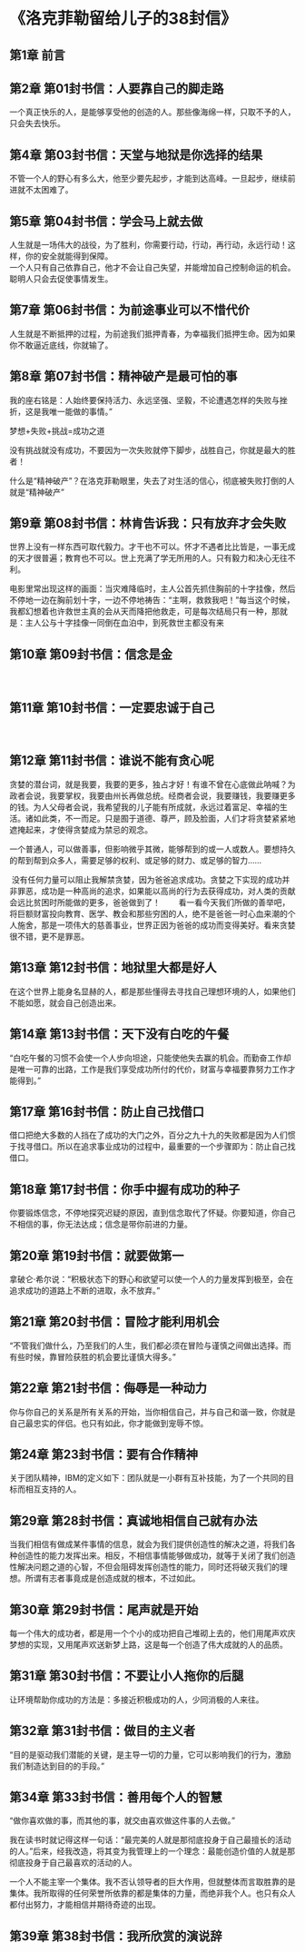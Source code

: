 # 《洛克菲勒留给儿子的38封信》
  
## 第1章 前言  

## 第2章 第01封书信：人要靠自己的脚走路  
  
一个真正快乐的人，是能够享受他的创造的人。那些像海绵一样，只取不予的人，只会失去快乐。

## 第4章 第03封书信：天堂与地狱是你选择的结果  
  
不管一个人的野心有多么大，他至少要先起步，才能到达高峰。一旦起步，继续前进就不太困难了。  
  
## 第5章 第04封书信：学会马上就去做  
  
人生就是一场伟大的战役，为了胜利，你需要行动，行动，再行动，永远行动！这样，你的安全就能得到保障。
   
一个人只有自己依靠自己，他才不会让自己失望，并能增加自己控制命运的机会。聪明人只会去促使事情发生。  
  
## 第7章 第06封书信：为前途事业可以不惜代价  
  
人生就是不断抵押的过程，为前途我们抵押青春，为幸福我们抵押生命。因为如果你不敢逼近底线，你就输了。  
  
## 第8章 第07封书信：精神破产是最可怕的事  
  
我的座右铭是：人始终要保持活力、永远坚强、坚毅，不论遭遇怎样的失败与挫折，这是我唯一能做的事情。”  
  
梦想+失败+挑战=成功之道  
  
没有挑战就没有成功，不要因为一次失败就停下脚步，战胜自己，你就是最大的胜者！  
  
什么是“精神破产”？在洛克菲勒眼里，失去了对生活的信心，彻底被失败打倒的人就是“精神破产”  
  
## 第9章 第08封书信：林肯告诉我：只有放弃才会失败  
  
世界上没有一样东西可取代毅力。才干也不可以。怀才不遇者比比皆是，一事无成的天才很普遍；教育也不可以。世上充满了学无所用的人。只有毅力和决心无往不利。  
  
  
电影里常出现这样的画面：当灾难降临时，主人公首先抓住胸前的十字挂像，然后不停地一边在胸前划十字，一边不停地祷告：“主啊，救救我吧！”每当这个时候，我都幻想着也许救世主真的会从天而降把他救走，可是每次结局只有一种，那就是：主人公与十字挂像一同倒在血泊中，到死救世主都没有来  
  
## 第10章 第09封书信：信念是金  
  
 
## 第11章 第10封书信：一定要忠诚于自己  
  
  
## 第12章 第11封书信：谁说不能有贪心呢  
  
贪婪的潜台词，就是我要，我要的更多，独占才好！有谁不曾在心底做此呐喊？为政者会说，我要掌权，我要由州长再做总统。经商者会说，我要赚钱，我要赚更多的钱。为人父母者会说，我希望我的儿子能有所成就，永远过着富足、幸福的生活。诸如此类，不一而足。只是囿于道德、尊严，顾及脸面，人们才将贪婪紧紧地遮掩起来，才使得贪婪成为禁忌的观念。  
  
  
一个普通人，可以做善事，但影响微乎其微，能够帮到的或一人或数人。要想持久的帮到帮到众多人，需要足够的权利、或足够的财力、或足够的智力……  
  
 没有任何力量可以阻止我解禁贪婪，因为爸爸追求成功。贪婪之下实现的成功并非罪恶，成功是一种高尚的追求，如果能以高尚的行为去获得成功，对人类的贡献会远比贫困时所能做的更多，爸爸做到了！ 　　看一看今天我们所做的善举吧，将巨额财富投向教育、医学、教会和那些穷困的人，绝不是爸爸一时心血来潮的个人施舍，那是一项伟大的慈善事业，世界正因为爸爸的成功而变得美好。看来贪婪很不错，更不是罪恶。  
  
## 第13章 第12封书信：地狱里大都是好人  
  
在这个世界上能身名显赫的人，都是那些懂得去寻找自己理想环境的人，如果他们不能如愿，就会自己创造出来。  
  
## 第14章 第13封书信：天下没有白吃的午餐  

“白吃午餐的习惯不会使一个人步向坦途，只能使他失去赢的机会。而勤奋工作却是唯一可靠的出路，工作是我们享受成功所付的代价，财富与幸福要靠努力工作才能得到。”  
  
  
## 第17章 第16封书信：防止自己找借口  
  
借口把绝大多数的人挡在了成功的大门之外，百分之九十九的失败都是因为人们惯于找寻借口。所以在追求事业成功的过程中，最重要的一个步骤即为：防止自己找借口。  
  
## 第18章 第17封书信：你手中握有成功的种子  
  
你要锻炼信念，不停地探究迟疑的原因，直到信念取代了怀疑。你要知道，你自己不相信的事，你无法达成；信念是带你前进的力量。
  
## 第20章 第19封书信：就要做第一  
  
拿破仑·希尔说：“积极状态下的野心和欲望可以使一个人的力量发挥到极至，会在追求成功的道路上不断的进取，永不放弃。”  
  
## 第21章 第20封书信：冒险才能利用机会  
  
“不管我们做什么，乃至我们的人生，我们都必须在冒险与谨慎之间做出选择。而有些时候，靠冒险获胜的机会要比谨慎大得多。”  
  
## 第22章 第21封书信：侮辱是一种动力  
  
你与你自己的关系是所有关系的开始，当你相信自己，并与自己和谐一致，你就是自己最忠实的伴侣。也只有如此，你才能做到宠辱不惊。  
  
## 第24章 第23封书信：要有合作精神  
  
关于团队精神，IBM的定义如下：团队就是一小群有互补技能，为了一个共同的目标而相互支持的人。  
  
## 第29章 第28封书信：真诚地相信自己就有办法  
  
当我们相信有做成某件事情的信息，就会为我们提供创造性的解决之道，将我们各种创造性的能力发挥出来。相反，不相信事情能够做成功，就等于关闭了我们创造性解决问题之道的心智，不但会阻碍发挥创造性的能力，同时还将破灭我们的理想。所谓有志者事竟成是创造成就的根本，不过如此。  
  
## 第30章 第29封书信：尾声就是开始  
  
每一个伟大的成功者，都是用一个个小的成功把自己堆砌上去的，他们用尾声欢庆梦想的实现，又用尾声欢送新梦上路，这是每一个创造了伟大成就的人的品质。
  
## 第31章 第30封书信：不要让小人拖你的后腿  
  
让环境帮助你成功的方法是：多接近积极成功的人，少同消极的人来往。  
  
## 第32章 第31封书信：做目的主义者  
  
“目的是驱动我们潜能的关键，是主导一切的力量，它可以影响我们的行为，激励我们制造达到目的的手段。”  

## 第34章 第33封书信：善用每个人的智慧  
  
“做你喜欢做的事，而其他的事，就交由喜欢做这件事的人去做。”  
  
我在读书时就记得这样一句话：“最完美的人就是那彻底投身于自己最擅长的活动的人。”后来，经我改造，将其变为我管理上的一个理念：最能创造价值的人就是那彻底投身于自己最喜欢的活动的人。  
  
一个人不能主宰一个集体。我不否认领导者的巨大作用，但就整体而言取胜靠的是集体。我所取得的任何荣誉所依靠的都是集体的力量，而绝非我个人。也只有众人都付出努力，才能相信并期待奇迹的出现。  
  
## 第39章 第38封书信：我所欣赏的演说辞  